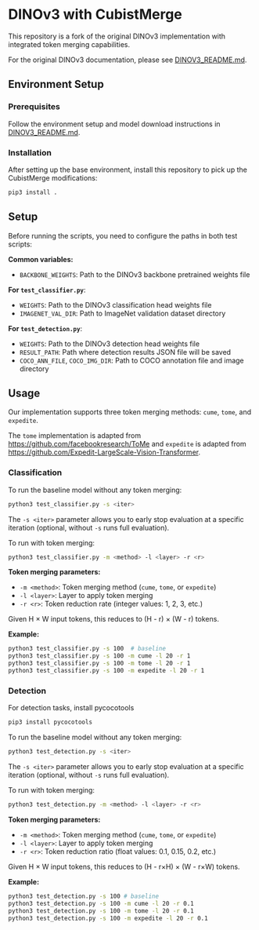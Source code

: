 # DINOv3 with CubistMerge

This repository is a fork of the original DINOv3 implementation with integrated token merging capabilities.

For the original DINOv3 documentation, please see [DINOV3_README.md](DINOV3_README.md).

## Environment Setup

### Prerequisites
Follow the environment setup and model download instructions in [DINOV3_README.md](DINOV3_README.md).

### Installation
After setting up the base environment, install this repository to pick up the CubistMerge modifications:

```bash
pip3 install .
```

## Setup

Before running the scripts, you need to configure the paths in both test scripts:

**Common variables:**
- `BACKBONE_WEIGHTS`: Path to the DINOv3 backbone pretrained weights file

**For `test_classifier.py`**:
- `WEIGHTS`: Path to the DINOv3 classification head weights file
- `IMAGENET_VAL_DIR`: Path to ImageNet validation dataset directory

**For `test_detection.py`**:
- `WEIGHTS`: Path to the DINOv3 detection head weights file
- `RESULT_PATH`: Path where detection results JSON file will be saved
- `COCO_ANN_FILE`, `COCO_IMG_DIR`: Path to COCO annotation file and image directory

## Usage

Our implementation supports three token merging methods: `cume`, `tome`, and `expedite`.

The `tome` implementation is adapted from https://github.com/facebookresearch/ToMe and `expedite` is adapted from https://github.com/Expedit-LargeScale-Vision-Transformer.

### Classification

To run the baseline model without any token merging:
```bash
python3 test_classifier.py -s <iter>
```

The `-s <iter>` parameter allows you to early stop evaluation at a specific iteration (optional, without `-s` runs full evaluation).

To run with token merging:
```bash
python3 test_classifier.py -m <method> -l <layer> -r <r>
```

**Token merging parameters:**
- `-m <method>`: Token merging method (`cume`, `tome`, or `expedite`)
- `-l <layer>`: Layer to apply token merging
- `-r <r>`: Token reduction rate (integer values: 1, 2, 3, etc.)

Given H × W input tokens, this reduces to (H - r) × (W - r) tokens.

**Example:**
```bash
python3 test_classifier.py -s 100  # baseline
python3 test_classifier.py -s 100 -m cume -l 20 -r 1
python3 test_classifier.py -s 100 -m tome -l 20 -r 1
python3 test_classifier.py -s 100 -m expedite -l 20 -r 1
```

### Detection

For detection tasks, install pycocotools

```bash
pip3 install pycocotools
```

To run the baseline model without any token merging:
```bash
python3 test_detection.py -s <iter>
```

The `-s <iter>` parameter allows you to early stop evaluation at a specific iteration (optional, without `-s` runs full evaluation).

To run with token merging:
```bash
python3 test_detection.py -m <method> -l <layer> -r <r>
```

**Token merging parameters:**
- `-m <method>`: Token merging method (`cume`, `tome`, or `expedite`)
- `-l <layer>`: Layer to apply token merging
- `-r <r>`: Token reduction ratio (float values: 0.1, 0.15, 0.2, etc.)

Given H × W input tokens, this reduces to (H - r×H) × (W - r×W) tokens.

**Example:**
```bash
python3 test_detection.py -s 100 # baseline
python3 test_detection.py -s 100 -m cume -l 20 -r 0.1
python3 test_detection.py -s 100 -m tome -l 20 -r 0.1
python3 test_detection.py -s 100 -m expedite -l 20 -r 0.1
```